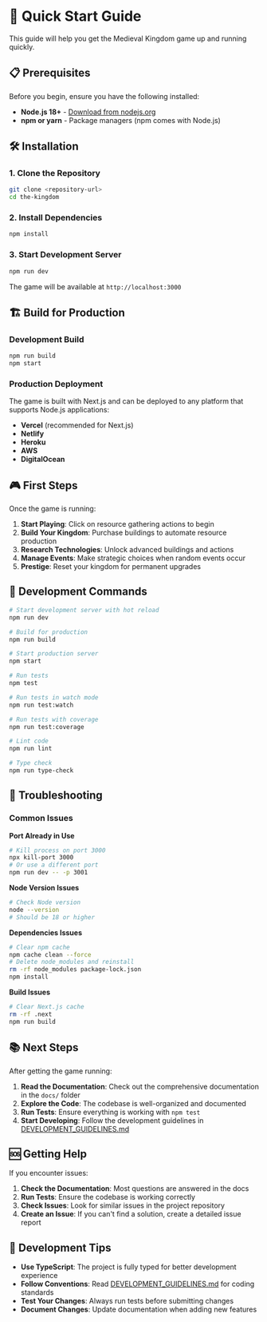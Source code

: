 # 🚀 Quick Start Guide

This guide will help you get the Medieval Kingdom game up and running quickly.

## 📋 Prerequisites

Before you begin, ensure you have the following installed:

- **Node.js 18+** - [Download from nodejs.org](https://nodejs.org/)
- **npm or yarn** - Package managers (npm comes with Node.js)

## 🛠️ Installation

### 1. Clone the Repository
```bash
git clone <repository-url>
cd the-kingdom
```

### 2. Install Dependencies
```bash
npm install
```

### 3. Start Development Server
```bash
npm run dev
```

The game will be available at `http://localhost:3000`

## 🏗️ Build for Production

### Development Build
```bash
npm run build
npm start
```

### Production Deployment
The game is built with Next.js and can be deployed to any platform that supports Node.js applications:

- **Vercel** (recommended for Next.js)
- **Netlify**
- **Heroku**
- **AWS**
- **DigitalOcean**

## 🎮 First Steps

Once the game is running:

1. **Start Playing**: Click on resource gathering actions to begin
2. **Build Your Kingdom**: Purchase buildings to automate resource production
3. **Research Technologies**: Unlock advanced buildings and actions
4. **Manage Events**: Make strategic choices when random events occur
5. **Prestige**: Reset your kingdom for permanent upgrades

## 🔧 Development Commands

```bash
# Start development server with hot reload
npm run dev

# Build for production
npm run build

# Start production server
npm start

# Run tests
npm test

# Run tests in watch mode
npm run test:watch

# Run tests with coverage
npm run test:coverage

# Lint code
npm run lint

# Type check
npm run type-check
```

## 🐛 Troubleshooting

### Common Issues

**Port Already in Use**
```bash
# Kill process on port 3000
npx kill-port 3000
# Or use a different port
npm run dev -- -p 3001
```

**Node Version Issues**
```bash
# Check Node version
node --version
# Should be 18 or higher
```

**Dependencies Issues**
```bash
# Clear npm cache
npm cache clean --force
# Delete node_modules and reinstall
rm -rf node_modules package-lock.json
npm install
```

**Build Issues**
```bash
# Clear Next.js cache
rm -rf .next
npm run build
```

## 📚 Next Steps

After getting the game running:

1. **Read the Documentation**: Check out the comprehensive documentation in the `docs/` folder
2. **Explore the Code**: The codebase is well-organized and documented
3. **Run Tests**: Ensure everything is working with `npm test`
4. **Start Developing**: Follow the development guidelines in [DEVELOPMENT_GUIDELINES.md](DEVELOPMENT_GUIDELINES.md)

## 🆘 Getting Help

If you encounter issues:

1. **Check the Documentation**: Most questions are answered in the docs
2. **Run Tests**: Ensure the codebase is working correctly
3. **Check Issues**: Look for similar issues in the project repository
4. **Create an Issue**: If you can't find a solution, create a detailed issue report

## 🎯 Development Tips

- **Use TypeScript**: The project is fully typed for better development experience
- **Follow Conventions**: Read [DEVELOPMENT_GUIDELINES.md](DEVELOPMENT_GUIDELINES.md) for coding standards
- **Test Your Changes**: Always run tests before submitting changes
- **Document Changes**: Update documentation when adding new features

